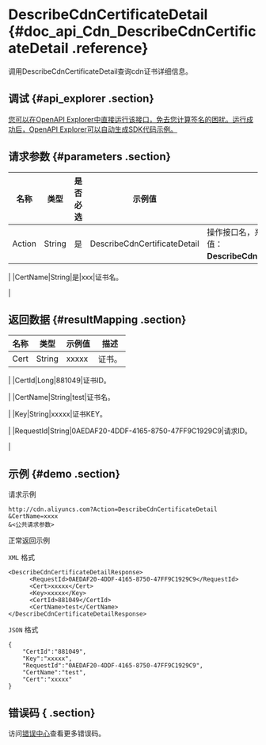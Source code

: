 # DescribeCdnCertificateDetail {#doc_api_Cdn_DescribeCdnCertificateDetail .reference}

调用DescribeCdnCertificateDetail查询cdn证书详细信息。

## 调试 {#api_explorer .section}

[您可以在OpenAPI Explorer中直接运行该接口，免去您计算签名的困扰。运行成功后，OpenAPI Explorer可以自动生成SDK代码示例。](https://api.aliyun.com/#product=Cdn&api=DescribeCdnCertificateDetail&type=RPC&version=2018-05-10)

## 请求参数 {#parameters .section}

|名称|类型|是否必选|示例值|描述|
|--|--|----|---|--|
|Action|String|是|DescribeCdnCertificateDetail|操作接口名，系统规定参数。取值：**DescribeCdnCertificateDetail**。

 |
|CertName|String|是|xxx|证书名。

 |

## 返回数据 {#resultMapping .section}

|名称|类型|示例值|描述|
|--|--|---|--|
|Cert|String|xxxxx|证书。

 |
|CertId|Long|881049|证书ID。

 |
|CertName|String|test|证书名。

 |
|Key|String|xxxxx|证书KEY。

 |
|RequestId|String|0AEDAF20-4DDF-4165-8750-47FF9C1929C9|请求ID。

 |

## 示例 {#demo .section}

请求示例

``` {#request_demo}
http://cdn.aliyuncs.com?Action=DescribeCdnCertificateDetail
&CertName=xxxx
&<公共请求参数>
```

正常返回示例

`XML` 格式

``` {#xml_return_success_demo}
<DescribeCdnCertificateDetailResponse>
	  <RequestId>0AEDAF20-4DDF-4165-8750-47FF9C1929C9</RequestId>
	  <Cert>xxxxx</Cert>
	  <Key>xxxxx</Key>
	  <CertId>881049</CertId>
	  <CertName>test</CertName>
</DescribeCdnCertificateDetailResponse>
```

`JSON` 格式

``` {#json_return_success_demo}
{
	"CertId":"881049",
	"Key":"xxxxx",
	"RequestId":"0AEDAF20-4DDF-4165-8750-47FF9C1929C9",
	"CertName":"test",
	"Cert":"xxxxx"
}
```

## 错误码 { .section}

访问[错误中心](https://error-center.aliyun.com/status/product/Cdn)查看更多错误码。

